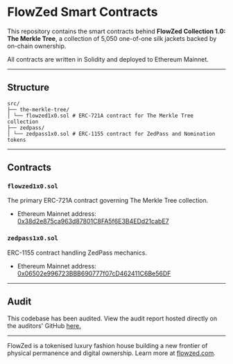 # FlowZed Smart Contracts

This repository contains the smart contracts behind **FlowZed Collection 1.0: The Merkle Tree**, a collection of 5,050 one-of-one silk jackets backed by on-chain ownership.

All contracts are written in Solidity and deployed to Ethereum Mainnet.

---

## Structure

```
src/
├── the-merkle-tree/
│ └── flowzed1x0.sol # ERC-721A contract for The Merkle Tree collection
├── zedpass/
│ └── zedpass1x0.sol # ERC-1155 contract for ZedPass and Nomination tokens
```

---

## Contracts

### `flowzed1x0.sol`
The primary ERC-721A contract governing The Merkle Tree collection.
- Ethereum Mainnet address: [0x38d2e875ca963d87801C8FA5f6E3B4EDd21cabE7](https://etherscan.io/address/0x38d2e875ca963d87801c8fa5f6e3b4edd21cabe7)

### `zedpass1x0.sol`
ERC-1155 contract handling ZedPass mechanics.
- Ethereum Mainnet address: [0x06502e996723BBB690777f07cD462411C6Be56DF](https://etherscan.io/address/0x06502e996723BBB690777f07cD462411C6Be56DF)

---

## Audit

This codebase has been audited.
View the audit report hosted directly on the auditors' GitHub [here.](https://github.com/zokyo-sec/audit-reports/blob/main/FlowZed/FlowZed_Zokyo_audit_report_April11th_2025.pdf)

---

FlowZed is a tokenised luxury fashion house building a new frontier of physical permanence and digital ownership. Learn more at [flowzed.com](https://flowzed.com).
